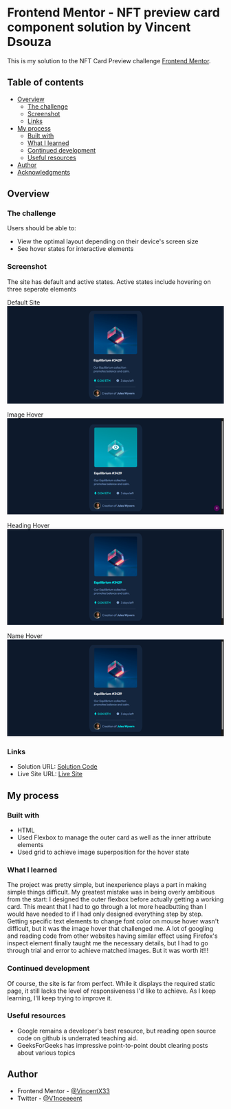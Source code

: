 # Frontend Mentor - NFT preview card component solution by Vincent Dsouza

This is my solution to the NFT Card Preview challenge [Frontend Mentor](https://www.frontendmentor.io/challenges/nft-preview-card-component-SbdUL_w0U). 

## Table of contents

- [Overview](#overview)
  - [The challenge](#the-challenge)
  - [Screenshot](#screenshot)
  - [Links](#links)
- [My process](#my-process)
  - [Built with](#built-with)
  - [What I learned](#what-i-learned)
  - [Continued development](#continued-development)
  - [Useful resources](#useful-resources)
- [Author](#author)
- [Acknowledgments](#acknowledgments)

## Overview

### The challenge
Users should be able to:

- View the optimal layout depending on their device's screen size
- See hover states for interactive elements

### Screenshot
The site has default and active states. Active states include hovering on three seperate elements

Default Site
![Default Site](./images/screenshots/Screenshot1.png)

Image Hover
![Image Hover](./images/screenshots/Screenshot2.png)

Heading Hover
![Heading Hover](./images/screenshots/Screenshot3.png)

Name Hover
![Name Hover](./images/screenshots/Screenshot4.png)

### Links

- Solution URL: [Solution Code](https://github.com/VincentX33/NftDisplayProject)
- Live Site URL: [Live Site](https://vincentx33.github.io/NftDisplayProject/)

## My process

### Built with

- HTML
- Used Flexbox to manage the outer card as well as the inner attribute elements
- Used grid to achieve image superposition for the hover state

### What I learned

The project was pretty simple, but inexperience plays a part in making simple things difficult. My greatest mistake was in being overly ambitious from the start: I designed the outer flexbox before actually getting a working card. This meant that I had to go through a lot more headbutting than I would have needed to if I had only designed everything step by step.
Getting specific text elements to change font color on mouse hover wasn't difficult, but it was the image hover that challenged me. A lot of googling and reading code from other websites having similar effect using Firefox's inspect element finally taught me the necessary details, but I had to go through trial and error to achieve matched images. But it was worth it!!!

### Continued development
Of course, the site is far from perfect. While it displays the required static page, it still lacks the level of responsiveness I'd like to achieve. As I keep learning, I'll keep trying to improve it.
### Useful resources
- Google remains a developer's best resource, but reading open source code on github is underrated teaching aid.
- GeeksForGeeks has impressive point-to-point doubt clearing posts about various topics
## Author

- Frontend Mentor - [@VincentX33](https://www.frontendmentor.io/profile/VincentX33)
- Twitter - [@V1nceeeent](https://www.twitter.com/V1nceeeent/)
